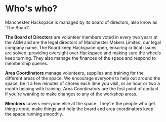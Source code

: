 # Who's who?
Manchester Hackspace is managed by its board of directors, also know as 'The Board'.

**The Board of Directors** are volunteer members voted in every two years at the AGM and are the legal directors of Manchester Makers Limited, our legal company name. The Board keep Hackspace open, ensuring critical issues are solved, providing oversight over Hackspace and making sure the wheels keep turning. They also manage the finances of the space and respond to membership queries. 

**Area Coordinators** manage volunteers, supplies and training for the different areas of the space. We encourage everyone to help out around the space, be it a few minutes of chores each time you visit, or an hour or two a month helping with training. Area Coordinators are the first point of contact if you're wanting to make changes to any of the workshop areas.

**Members** covers everyone else at the space. They're the people who get things done, make things and help the board and area coordinators keep the space running smoothly.